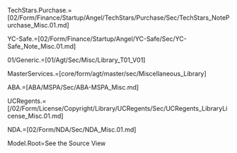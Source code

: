 TechStars.Purchase.=[02/Form/Finance/Startup/Angel/TechStars/Purchase/Sec/TechStars_NotePurchase_Misc.01.md]

YC-Safe.=[02/Form/Finance/Startup/Angel/YC-Safe/Sec/YC-Safe_Note_Misc.01.md]

01/Generic.=[01/Agt/Sec/Misc/Library_T01_V01]

MasterServices.=[core/form/agt/master/sec/Miscellaneous_Library]

ABA.=[ABA/MSPA/Sec/ABA-MSPA_Misc.md]

UCRegents.=[/02/Form/License/Copyright/Library/UCRegents/Sec/UCRegents_LibraryLicense_Misc.01.md]

NDA.=[02/Form/NDA/Sec/NDA_Misc.01.md]

Model.Root=See the Source View